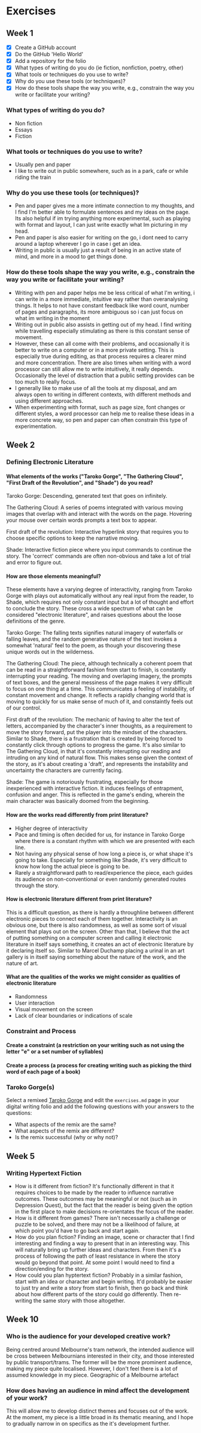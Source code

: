 # Exercises

## Week 1

- [x] Create a GitHub account
- [x] Do the GitHub 'Hello World'
- [x] Add a repository for the folio
- [x] What types of writing do you do (ie fiction, nonfiction, poetry, other)
- [x] What tools or techniques do you use to write?
- [x] Why do you use these tools (or techniques)?
- [x] How do these tools shape the way you write, e.g., constrain the way you write or facilitate your writing?

### What types of writing do you do?

- Non fiction 
- Essays
- Fiction

### What tools or techniques do you use to write?

- Usually pen and paper
- I like to write out in public somewhere, such as in a park, cafe or while riding the train

### Why do you use these tools (or techniques)?

- Pen and paper gives me a more intimate connection to my thoughts, and I find I'm better able to formulate sentences and my ideas on the page. Its also helpful if im trying anything more experimental, such as playing with format and layout, I can just write exactly what Im picturing in my head.
- Pen and paper is also easier for writing on the go, i dont need to carry around a laptop wherever I go in case i get an idea.
- Writing in public is usually just a result of being in an active state of mind, and more in a mood to get things done.

### How do these tools shape the way you write, e.g., constrain the way you write or facilitate your writing?

- Writing with pen and paper helps me be less critical of what I'm writing, i can write in a more immediate, intuitive way rather than overanalysing things. It helps to not have constant feedback like word count, number of pages and paragraphs, its more ambiguous so i can just focus on what im writing in the moment
- Writing out in public also assists in getting out of my head. I find writing while travelling especially stimulating as there is this constant sense of movement. 
- However, these can all come with their problems, and occasionally it is better to write on a computer or in a more private setting. This is especially true during editing, as that process requires a clearer mind and more concentration. There are also times when writing with a word processor can still allow me to write intuitively, it really depends. Occasionally the level of distraction that a public setting provides can be too much to really focus.
- I generally like to make use of all the tools at my disposal, and am always open to writing in different contexts, with different methods and using different approaches. 
- When experimenting with format, such as page size, font changes or different styles, a word processor can help me to realise these ideas in a more concrete way, so pen and paper can often constrain this type of experimentation.


## Week 2

### Defining Electronic Literature

#### What elements of the works ("Taroko Gorge", "The Gathering Cloud", "First Draft of the Revolution", and "Shade") do you read?

Taroko Gorge: Descending, generated text that goes on infinitely. 

The Gathering Cloud: A series of poems integrated with various moving images that overlap with and interact with the words on the page. Hovering your mouse over certain words prompts a text box to appear. 

First draft of the revolution: Interactive hyperlink story that requires you to choose specific options to keep the narrative moving. 

Shade: Interactive fiction piece where you input commands to continue the story. The 'correct' commands are often non-obvious and take a lot of trial and error to figure out. 

#### How are those elements meaningful?

These elements have a varying degree of interactivity, ranging from Taroko Gorge with plays out automatically without any real input from the reader, to Shade, which requires not only constant input but a lot of thought and effort to conclude the story. These cross a wide spectrum of what can be considered "electronic literature", and raises questions about the loose definitions of the genre. 

Taroko Gorge: The falling texts signifies natural imagery of waterfalls or falling leaves, and the random generative nature of the text invokes a somewhat 'natural' feel to the poem, as though your discovering these unique words out in the wilderness. 

The Gathering Cloud: The piece, although technically a coherent poem that can be read in a straightforward fashion from start to finish, is constantly interrupting your reading. The moving and overlaping imagery, the prompts of text boxes, and the general messiness of the page makes it very difficult to focus on one thing at a time. This communicates a feeling of instability, of constant movement and change. It reflects a rapidly changing world that is moving to quickly for us make sense of much of it, and constaintly feels out of our control.

First draft of the revolution: The mechanic of having to alter the text of letters, accompanied by the character's inner thoughts, as a requirement to move the story forward, put the player into the mindset of the characters. Similar to Shade, there is a frustration that is created by being forced to constantly click through options to progress the game. It's also similar to The Gathering Cloud, in that it's constantly interupting our reading and intruding on any kind of natural flow. This makes sense given the context of the story, as it's about creating a 'draft', and represents the instability and uncertainty the characters are currently facing.  

Shade: The game is notoriously frustrating, especially for those inexperienced with interactive fiction. It induces feelings of entrapment, confusion and anger. This is reflected in the game's ending, wherein the main character was basically doomed from the beginning. 

#### How are the works read differently from print literature?

- Higher degree of interactivity
- Pace and timing is often decided for us, for instance in Taroko Gorge where there is a constant rhythm with which we are presented with each line. 
- Not having any physical sense of how long a piece is, or what shape it's going to take. Especially for something like Shade, it's very difficult to know how long the actual piece is going to be. 
- Rarely a straightforward path to read/experience the piece, each guides its audience on non-conventional or even randomly generated routes through the story. 

#### How is electronic literature different from print literature?

This is a difficult question, as there is hardly a throughline between different electronic pieces to connect each of them together. Interactivity is an obvious one, but there is also randomness, as well as some sort of visual element that plays out on the screen. Other than that, I believe that the act of putting something on a computer screen and calling it electronic literature in itself says something, it creates an act of electronic literature by it declaring itself so. Similar to Marcel Duchamp placing a urinal in an art gallery is in itself saying something about the nature of the work, and the nature of art. 

#### What are the qualities of the works we might consider as qualities of electronic literature

- Randomness
- User interaction
- Visual movement on the screen
- Lack of clear boundaries or indications of scale 

### Constraint and Process

#### Create a constraint (a restriction on your writing such as not using the letter "e" or a set number of syllables)


#### Create a process (a process for creating writing such as picking the third word of each page of a book)

### Taroko Gorge(s)

Select a remixed [Taroko Gorge](https://nickm.com/taroko_gorge/) and edit the `exercises.md` page in your digital writing folio and add the following questions with your answers to the questions:

- What aspects of the remix are the same?
- What aspects of the remix are different?
- Is the remix successful (why or why not)?


## Week 5

### Writing Hypertext Fiction
- How is it different from fiction?
It's functionally different in that it requires choices to be made by the reader to influence narrative outcomes. These outcomes may be meaningful or not (such as in Depression Quest), but the fact that the reader is being given the option in the first place to make decisions re-orientates the focus of the reader. 
- How is it different from games?
There isn't necessarily a challenge or puzzle to be solved, and there may not be a likelihood of failure, at which point you'd have to go back and start again. 
- How do you plan fiction?
Finding an image, scene or character that I find interesting and finding a way to present that in an interesting way. This will naturally bring up further ideas and characters. From then it's a process of following the path of least resistance in where the story would go beyond that point. At some point I would need to find a direction/ending for the story. 
- How could you plan hyptertext fiction?
Probably in a similar fashion, start with an idea or character and begin writing. It'd probably be easier to just try and write a story from start to finish, then go back and think about how different parts of the story could go differently. Then re-writing the same story with those altogether. 


## Week 10

### Who is the audience for your developed creative work?

Being centred around Melbourne's tram network, the intended audience will be cross between Melbournians interested in their city, and those interested by public transport/trams. The former will be the more prominent audience, making my piece quite localised. However, I don't feel there is a lot of assumed knowledge in my piece. Geographic of a Melbourne artefact

### How does having an audience in mind affect the development of your work?

This will allow me to develop distinct themes and focuses out of the work. At the moment, my piece is a little broad in its thematic meaning, and I hope to gradually narrow in on specifics as the it's development further. 
